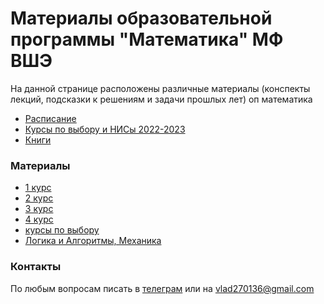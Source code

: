 # Материалы образовательной программы "Математика" МФ ВШЭ

На данной странице расположены различные материалы (конспекты лекций, подсказки к решениям и задачи прошлых лет) оп математика

- [Расписание](https://docs.google.com/spreadsheets/d/19CPvqW1vCcw9r6oVsR4Mk-WiBZIBr6Ix-q-DLxIttaQ/edit)
- [Курсы по выбору и НИСы 2022-2023](https://math.hse.ru/topics2223)
- [Книги](https://libgen.is/)

### Материалы

- [1 курс](https://vladm0z.github.io/HSE-Math/first_term)
- [2 курс](https://vladm0z.github.io/HSE-Math/second_term)
- [3 курс](https://vladm0z.github.io/HSE-Math/third_term)
- [4 курс](https://vladm0z.github.io/HSE-Math/fourth_term)
- [курсы по выбору](https://vladm0z.github.io/HSE-Math/elective)
- [Логика и Алгоритмы, Механика](https://vladm0z.github.io/HSE-Math/Logic&Mechanics)

### Контакты

По любым вопросам писать в [телеграм](https://t.me/mvr27) или на vlad270136@gmail.com

